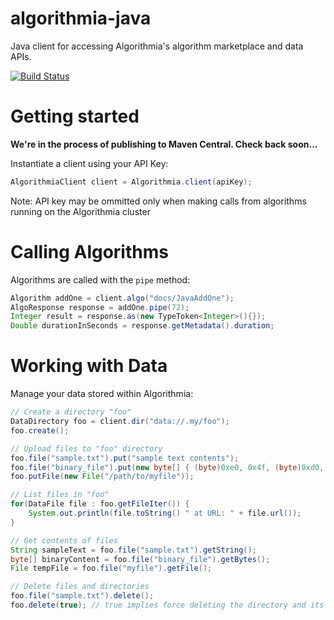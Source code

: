 algorithmia-java
================

Java client for accessing Algorithmia's algorithm marketplace and data APIs.

[![Build Status](https://img.shields.io/shippable/557f23a8edd7f2c052184a2d/master.svg)](https://app.shippable.com/projects/557f23a8edd7f2c052184a2d)

# Getting started

**We're in the process of publishing to Maven Central. Check back soon...**

Instantiate a client using your API Key:

````java
AlgorithmiaClient client = Algorithmia.client(apiKey);
````

Note: API key may be ommitted only when making calls from algorithms running on the Algorithmia cluster

# Calling Algorithms

Algorithms are called with the `pipe` method:

````java
Algorithm addOne = client.algo("docs/JavaAddOne");
AlgoResponse response = addOne.pipe(72);
Integer result = response.as(new TypeToken<Integer>(){});
Double durationInSeconds = response.getMetadata().duration;
````

# Working with Data

Manage your data stored within Algorithmia:

````java
// Create a directory "foo"
DataDirectory foo = client.dir("data://.my/foo");
foo.create();

// Upload files to "foo" directory
foo.file("sample.txt").put("sample text contents");
foo.file("binary_file").put(new byte[] { (byte)0xe0, 0x4f, (byte)0xd0, 0x20 });
foo.putFile(new File("/path/to/myfile"));

// List files in "foo"
for(DataFile file : foo.getFileIter()) {
    System.out.println(file.toString() " at URL: " + file.url());
}

// Get contents of files
String sampleText = foo.file("sample.txt").getString();
byte[] binaryContent = foo.file("binary_file").getBytes();
File tempFile = foo.file("myfile").getFile();

// Delete files and directories
foo.file("sample.txt").delete();
foo.delete(true); // true implies force deleting the directory and its contents
````

